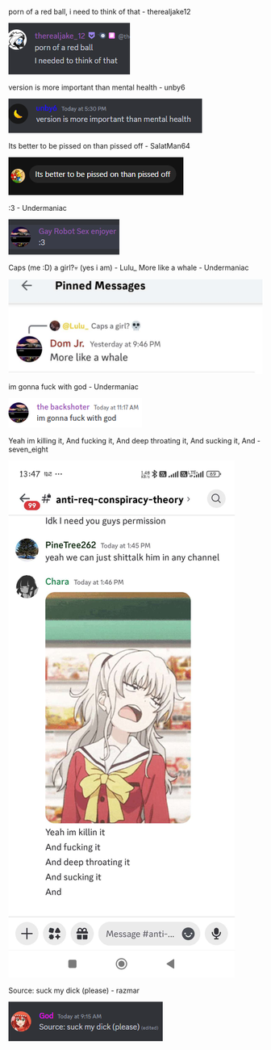 porn of a red ball, i need to think of that - therealjake12

![](https://github.com/CaptainDumb/CDMC/blob/main/quoteimages/Screenshot_430.png?raw=true)

version is more important than mental health - unby6

![](https://github.com/CaptainDumb/CDMC/blob/main/quoteimages/Screenshot_469.png?raw=true)

Its better to be pissed on than pissed off - SalatMan64

![](https://github.com/CaptainDumb/CDMC/blob/main/quoteimages/Screenshot_474.png?raw=true)

:3 - Undermaniac

![](https://github.com/CaptainDumb/CDMC/blob/main/quoteimages/Screenshot_475.png?raw=true)

Caps (me :D) a girl?💀 (yes i am) - Lulu_
More like a whale - Undermaniac

![](https://github.com/CaptainDumb/CDMC/blob/main/quoteimages/imagaine.jpg?raw=true)

im gonna fuck with god - Undermaniac

![](https://github.com/CaptainDumb/CDMC/blob/main/quoteimages/asd.png?raw=true)

Yeah im killing it, And fucking it, And deep throating it, And sucking it, And - seven_eight

![](https://github.com/CaptainDumb/CDMC/blob/main/quoteimages/1718183956886.jpg?raw=true)

Source: suck my dick (please) - razmar

![](https://github.com/CaptainDumb/CDMC/blob/main/quoteimages/Screenshot_490.png?raw=true)

